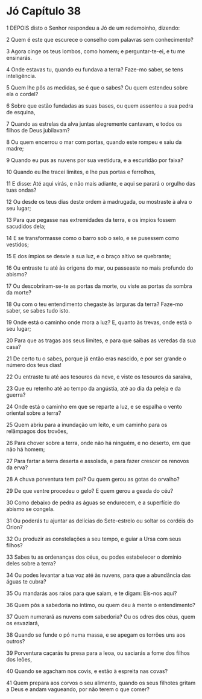 # Jó Capítulo 38

1	DEPOIS disto o Senhor respondeu a Jó de um redemoinho, dizendo:

2	Quem é este que escurece o conselho com palavras sem conhecimento?

3	Agora cinge os teus lombos, como homem; e perguntar-te-ei, e tu me ensinarás.

4	Onde estavas tu, quando eu fundava a terra? Faze-mo saber, se tens inteligência.

5	Quem lhe pôs as medidas, se é que o sabes? Ou quem estendeu sobre ela o cordel?

6	Sobre que estão fundadas as suas bases, ou quem assentou a sua pedra de esquina,

7	Quando as estrelas da alva juntas alegremente cantavam, e todos os filhos de Deus jubilavam?

8	Ou quem encerrou o mar com portas, quando este rompeu e saiu da madre;

9	Quando eu pus as nuvens por sua vestidura, e a escuridão por faixa?

10	Quando eu lhe tracei limites, e lhe pus portas e ferrolhos,

11	E disse: Até aqui virás, e não mais adiante, e aqui se parará o orgulho das tuas ondas?

12	Ou desde os teus dias deste ordem à madrugada, ou mostraste à alva o seu lugar;

13	Para que pegasse nas extremidades da terra, e os ímpios fossem sacudidos dela;

14	E se transformasse como o barro sob o selo, e se pusessem como vestidos;

15	E dos ímpios se desvie a sua luz, e o braço altivo se quebrante;

16	Ou entraste tu até às origens do mar, ou passeaste no mais profundo do abismo?

17	Ou descobriram-se-te as portas da morte, ou viste as portas da sombra da morte?

18	Ou com o teu entendimento chegaste às larguras da terra? Faze-mo saber, se sabes tudo isto.

19	Onde está o caminho onde mora a luz? E, quanto às trevas, onde está o seu lugar;

20	Para que as tragas aos seus limites, e para que saibas as veredas da sua casa?

21	De certo tu o sabes, porque já então eras nascido, e por ser grande o número dos teus dias!

22	Ou entraste tu até aos tesouros da neve, e viste os tesouros da saraiva,

23	Que eu retenho até ao tempo da angústia, até ao dia da peleja e da guerra?

24	Onde está o caminho em que se reparte a luz, e se espalha o vento oriental sobre a terra?

25	Quem abriu para a inundação um leito, e um caminho para os relâmpagos dos trovões,

26	Para chover sobre a terra, onde não há ninguém, e no deserto, em que não há homem;

27	Para fartar a terra deserta e assolada, e para fazer crescer os renovos da erva?

28	A chuva porventura tem pai? Ou quem gerou as gotas do orvalho?

29	De que ventre procedeu o gelo? E quem gerou a geada do céu?

30	Como debaixo de pedra as águas se endurecem, e a superfície do abismo se congela.

31	Ou poderás tu ajuntar as delícias do Sete-estrelo ou soltar os cordéis do Órion?

32	Ou produzir as constelações a seu tempo, e guiar a Ursa com seus filhos?

33	Sabes tu as ordenanças dos céus, ou podes estabelecer o domínio deles sobre a terra?

34	Ou podes levantar a tua voz até às nuvens, para que a abundância das águas te cubra?

35	Ou mandarás aos raios para que saiam, e te digam: Eis-nos aqui?

36	Quem pôs a sabedoria no íntimo, ou quem deu à mente o entendimento?

37	Quem numerará as nuvens com sabedoria? Ou os odres dos céus, quem os esvaziará,

38	Quando se funde o pó numa massa, e se apegam os torrões uns aos outros?

39	Porventura caçarás tu presa para a leoa, ou saciarás a fome dos filhos dos leões,

40	Quando se agacham nos covis, e estão à espreita nas covas?

41	Quem prepara aos corvos o seu alimento, quando os seus filhotes gritam a Deus e andam vagueando, por não terem o que comer?

